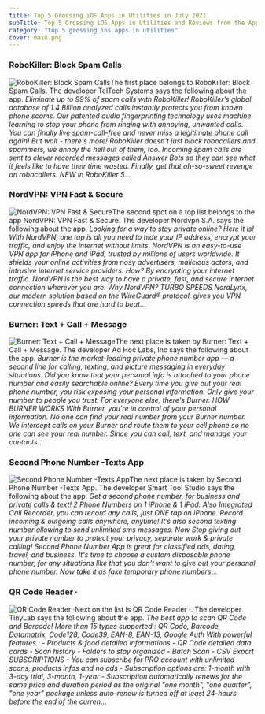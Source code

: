 ```yaml
---
title: Top 5 Grossing iOS Apps in Utilities in July 2021
subTitle: Top 5 Grossing iOS Apps in Utilities and Reviews from the AppStore in July 2021.
category: "top 5 grossing ios apps in utilities"
cover: main.png
---
```


### RoboKiller: Block Spam Calls

![RoboKiller: Block Spam Calls](https://is3-ssl.mzstatic.com/image/thumb/Purple115/v4/97/45/91/974591fe-bf70-c2c9-2a66-328ad5d325e4/BlueAppIcon-0-0-1x_U007emarketing-0-0-0-7-0-0-sRGB-0-0-0-GLES2_U002c0-512MB-85-220-0-0.png/100x100bb.png)The first place belongs to RoboKiller: Block Spam Calls. The developer TelTech Systems says the following about the app. _Eliminate up to 99% of spam calls with RoboKiller! RoboKiller’s global database of 1.4 Billion analyzed calls instantly protects you from known phone scams. Our patented audio fingerprinting technology uses machine learning to stop your phone from ringing with annoying, unwanted calls. You can finally live spam-call-free and never miss a legitimate phone call again!  But wait - there's more! RoboKiller doesn't just block robocallers and spammers, we annoy the hell out of them, too. Incoming spam calls are sent to clever recorded messages called Answer Bots so they can see what it feels like to have their time wasted. Finally, get that oh-so-sweet revenge on robocallers.  NEW in RoboKiller 5_...

### NordVPN: VPN Fast & Secure

![NordVPN: VPN Fast & Secure](https://is3-ssl.mzstatic.com/image/thumb/Purple115/v4/57/ed/49/57ed492f-c841-4a39-5700-3d572b8eb59a/AppIcon-0-0-1x_U007emarketing-0-0-0-7-0-0-sRGB-0-0-0-GLES2_U002c0-512MB-85-220-0-0.png/100x100bb.png)The second spot on a top list belongs to the app NordVPN: VPN Fast & Secure. The developer Nordvpn S.A. says the following about the app. _Looking for a way to stay private online? Here it is! With NordVPN, one tap is all you need to hide your IP address, encrypt your traffic, and enjoy the internet without limits.    NordVPN is an easy-to-use VPN app for iPhone and iPad, trusted by millions of users worldwide. It shields your online activities from nosy advertisers, malicious actors, and intrusive internet service providers. How? By encrypting your internet traffic.  NordVPN is the best way to have a private, fast, and secure internet connection wherever you are.   Why NordVPN?  TURBO SPEEDS NordLynx, our modern solution based on the WireGuard® protocol, gives you VPN connection speeds that are hard to beat_...

### Burner: Text + Call + Message

![Burner: Text + Call + Message](https://is2-ssl.mzstatic.com/image/thumb/Purple115/v4/6e/dd/c7/6eddc7fc-9dd3-c08a-0b88-cec26cebc24d/AppIcon-0-0-1x_U007emarketing-0-0-0-8-0-0-sRGB-0-0-0-GLES2_U002c0-512MB-85-220-0-0.png/100x100bb.png)The next place is taken by Burner: Text + Call + Message. The developer Ad Hoc Labs, Inc says the following about the app. _Burner is the market-leading private phone number app — a second line for calling, texting, and picture messaging in everyday situations. Did you know that your personal info is attached to your phone number and easily searchable online? Every time you give out your real phone number, you risk exposing your personal information. Only give your number to people you trust. For everyone else, there's Burner.  HOW BURNER WORKS With Burner, you're in control of your personal information. No one can find your real number from your Burner number. We intercept calls on your Burner and route them to your cell phone so no one can see your real number. Since you can call, text, and manage your contacts_...

### Second Phone Number -Texts App

![Second Phone Number -Texts App](https://is1-ssl.mzstatic.com/image/thumb/Purple125/v4/95/0a/8e/950a8e86-ad23-c5e4-ce99-e5002d3bed03/AppIcon-0-0-1x_U007emarketing-0-0-0-7-0-0-sRGB-0-0-0-GLES2_U002c0-512MB-85-220-0-0.png/100x100bb.png)The next place is taken by Second Phone Number -Texts App. The developer Smart Tool Studio says the following about the app. _Get a second phone number, for business and private calls & text! 2 Phone Numbers on 1 iPhone & 1 iPad.  Also Integrated Call Recorder, you can record any calls, just ONE tap on iPhone. Record incoming & outgoing calls anywhere, anytime! It’s also second texting number allowing to send unlimited sms messages.  Now Stop giving out your private number to protect your privacy, separate work & private calling! Second Phone Number App is great for classified ads, dating, travel, and business. It's time to choose a custom disposable phone number, for any situations like that you don't want to give out your personal phone number. Now take it as fake temporary phone numbers_...

### QR Code Reader ·

![QR Code Reader ·](https://is3-ssl.mzstatic.com/image/thumb/Purple115/v4/8e/2f/cf/8e2fcf77-5b76-8236-7991-b72a55563989/AppIcon-0-0-1x_U007emarketing-0-0-0-7-0-0-sRGB-0-0-0-GLES2_U002c0-512MB-85-220-0-0.png/100x100bb.png)Next on the list is QR Code Reader ·. The developer TinyLab says the following about the app. _The best app to scan QR Code and Barcode!  More than 15 types supported : QR Code, Barcode, Datamatrix, Code128, Code39, EAN-8, EAN-13, Google Auth  With powerful features : - Products & food detailed informations - QR Code detailed data cards - Scan history - Folders to stay organized - Batch Scan - CSV Export  SUBSCRIPTIONS  - You can subscribe for PRO account with unlimited scans, products infos and no ads - Subscription options are: 1-month with 3-day trial, 3-month, 1-year  - Subscription automatically renews for the same price and duration period as the original "one month", "one quarter", "one year" package unless auto-renew is turned off at least 24-hours before the end of the curren_...

